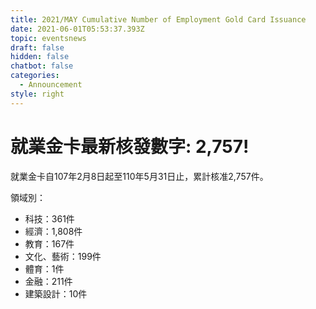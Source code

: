 ```yaml
---
title: 2021/MAY Cumulative Number of Employment Gold Card Issuance
date: 2021-06-01T05:53:37.393Z
topic: eventsnews
draft: false
hidden: false
chatbot: false
categories:
  - Announcement
style: right
---
```

# 就業金卡最新核發數字: 2,757!

就業金卡自107年2月8日起至110年5月31日止，累計核准2,757件。 

領域別：

* 科技：361件
* 經濟：1,808件
* 教育：167件
* 文化、藝術：199件
* 體育：1件
* 金融：211件
* 建築設計：10件